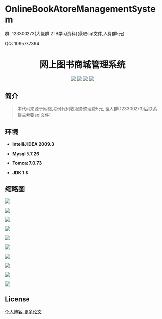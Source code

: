 # OnlineBookAtoreManagementSystem


<p>群: 123300273(大佬群 2TB学习资料)(获取sql文件,入费群5元)</p>
<p>QQ: 1095737364</p>

<p><h1 align="center">网上图书商城管理系统</h1></p>

<p align="center">
	<img src="https://img.shields.io/badge/jdk-1.8-orange.svg"/>
    <img src="https://img.shields.io/badge/servlet-5.x-lightgrey.svg"/>
    <img src="https://img.shields.io/badge/jsp-3.x-blue.svg"/>
    <img src="https://img.shields.io/badge/jdbc-3.x-blue.svg"/>
</p>

## 简介

>本代码来源于网络,每份代码收服务整理费5元, 请入群(123300273)后联系群主索要sql文件!
>





## 环境

- <b>IntelliJ IDEA 2009.3</b>

- <b>Mysql 5.7.26</b>

- <b>Tomcat 7.0.73</b>

- <b>JDK 1.8</b>


## 缩略图

![](https://img2020.cnblogs.com/blog/588112/202101/588112-20210110180326126-1782378242.png)

![](https://img2020.cnblogs.com/blog/588112/202101/588112-20210110180333850-1556850941.png)

![](https://img2020.cnblogs.com/blog/588112/202101/588112-20210110180341375-397284366.png)

![](https://img2020.cnblogs.com/blog/588112/202101/588112-20210110180349619-1160497329.png)

![](https://img2020.cnblogs.com/blog/588112/202101/588112-20210110180401520-495756538.png)

![](https://img2020.cnblogs.com/blog/588112/202101/588112-20210110180409555-1603486108.png)

![](https://img2020.cnblogs.com/blog/588112/202101/588112-20210110180416364-389157280.png)

![](https://img2020.cnblogs.com/blog/588112/202101/588112-20210110180426264-1047224429.png)

![](https://img2020.cnblogs.com/blog/588112/202101/588112-20210110180433311-1568848603.png)

![](https://img2020.cnblogs.com/blog/588112/202101/588112-20210110180444266-1104929925.png)

## License

[个人博客-更多论文](https://www.cnblogs.com/yysbolg/category/1886262.html)

